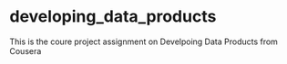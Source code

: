 # developing_data_products
This is the coure project assignment on Develpoing Data Products from Cousera 
